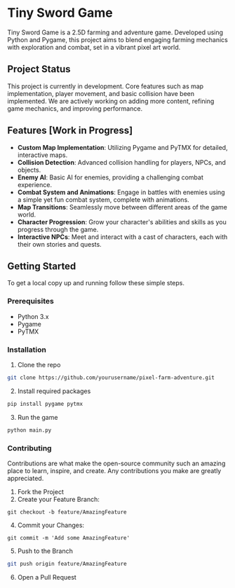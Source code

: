 # Tiny Sword Game

Tiny Sword Game is a 2.5D farming and adventure game. Developed using Python and Pygame, this project aims to blend engaging farming mechanics with exploration and combat, set in a vibrant pixel art world.

## Project Status

This project is currently in development. Core features such as map implementation, player movement, and basic collision have been implemented. We are actively working on adding more content, refining game mechanics, and improving performance.

## Features [Work in Progress]

- **Custom Map Implementation**: Utilizing Pygame and PyTMX for detailed, interactive maps.
- **Collision Detection**: Advanced collision handling for players, NPCs, and objects.
- **Enemy AI**: Basic AI for enemies, providing a challenging combat experience.
- **Combat System and Animations**: Engage in battles with enemies using a simple yet fun combat system, complete with animations.
- **Map Transitions**: Seamlessly move between different areas of the game world.
- **Character Progression**: Grow your character's abilities and skills as you progress through the game.
- **Interactive NPCs**: Meet and interact with a cast of characters, each with their own stories and quests.

## Getting Started

To get a local copy up and running follow these simple steps.

### Prerequisites

- Python 3.x
- Pygame
- PyTMX

### Installation

1. Clone the repo
```bash
git clone https://github.com/yourusername/pixel-farm-adventure.git
```
2. Install required packages
```bash
pip install pygame pytmx
```
3. Run the game
```bash
python main.py
```

### Contributing
Contributions are what make the open-source community such an amazing place to learn, inspire, and create. Any contributions you make are greatly appreciated.

1. Fork the Project
2. Create your Feature Branch:
```
git checkout -b feature/AmazingFeature
```
4. Commit your Changes: 
```
git commit -m 'Add some AmazingFeature'
```
5. Push to the Branch 
```bash
git push origin feature/AmazingFeature
```
6. Open a Pull Request
